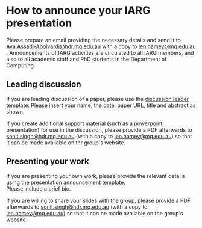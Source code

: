# How to announce your IARG presentation

Please prepare an email providing the necessary details and send it to Ava.Assadi-Abolvardi@hdr.mq.edu.au with a copy to len.hamey@mq.edu.au .
Announcements of IARG activities are circulated to all IARG members, and also to all academic staff and PhD students in the Department
of Computing.

## Leading discussion

If you are leading discussion of a paper, please use the [discussion leader template](leading.txt).  Please insert your name, the date, paper URL, title and abstract as shown.

If you create additional support material (such as a powerpoint presentation) for use in the discussion, please provide a PDF afterwards to sonit.singh@hdr.mq.edu.au (with a copy to len.hamey@mq.edu.au) so that it can be made available on thr group's website.

## Presenting your work

If you are presenting your own work, please provide the relevant details using the [presentation announcement template](presenting.txt).  
Please include a brief bio.

If you are willing to share your slides with the group, please provide a PDF afterwards to sonit.singh@hdr.mq.edu.au (with a copy to len.hamey@mq.edu.au) so that it can be made available on the group's website.


